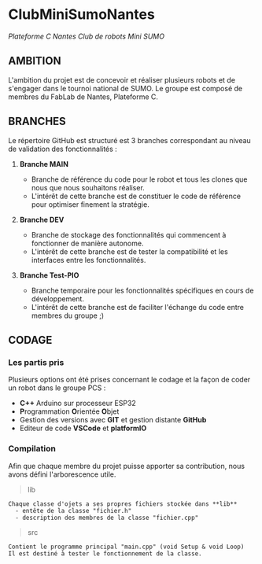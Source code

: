 # ClubMiniSumoNantes
_Plateforme C Nantes Club de robots Mini SUMO_

## AMBITION
L'ambition du projet est de concevoir et réaliser plusieurs robots et de s'engager dans le tournoi national de SUMO.
Le groupe est composé de membres du FabLab de Nantes, Plateforme C.


## BRANCHES
Le répertoire GitHub est structuré est 3 branches correspondant au niveau de validation des fonctionnalités :
1. **Branche MAIN**
    - Branche de référence du code pour le robot et tous les clones que nous que nous souhaitons réaliser.
    - L'intérêt de cette branche est de constituer le code de référence pour optimiser finement la stratégie.

2. **Branche DEV**
    - Branche de stockage des fonctionnalités qui commencent à fonctionner de manière autonome.
    - L'intérêt de cette branche est de tester la compatibilité et les interfaces entre les fonctionnalités.

3. **Branche Test-PIO**
    - Branche temporaire pour les fonctionnalités spécifiques en cours de développement.
    - L'intérêt de cette branche est de faciliter l'échange du code entre membres du groupe ;)

  
## CODAGE
### Les partis pris
Plusieurs options ont été prises concernant le codage et la façon de coder un robot dans le groupe PCS :
- **C++** Arduino sur processeur ESP32
- **P**rogrammation **O**rientée **O**bjet
- Gestion des versions avec **GIT** et gestion distante **GitHub**
- Editeur de code **VSCode** et **platformIO**
  
### Compilation
Afin que chaque membre du projet puisse apporter sa contribution, nous avons défini l'arborescence utile.

> lib

    Chaque classe d'ojets a ses propres fichiers stockée dans **lib**
      - entête de la classe "fichier.h"
      - description des membres de la classe "fichier.cpp"

> src

    Contient le programme principal "main.cpp" (void Setup & void Loop)
    Il est destiné à tester le fonctionnement de la classe.

